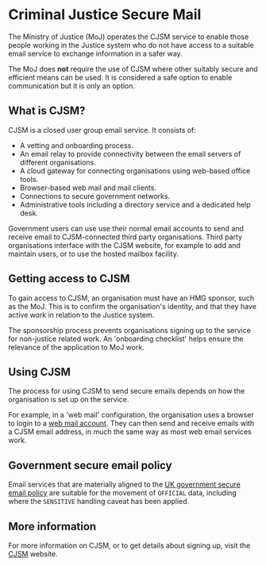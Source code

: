 # Criminal Justice Secure Mail

The Ministry of Justice \(MoJ\) operates the CJSM service to enable those people working in the Justice system who do not have access to a suitable email service to exchange information in a safer way.

The MoJ does **not** require the use of CJSM where other suitably secure and efficient means can be used. It is considered a safe option to enable communication but it is only an option.

## What is CJSM?

CJSM is a closed user group email service. It consists of:

-   A vetting and onboarding process.
-   An email relay to provide connectivity between the email servers of different organisations.
-   A cloud gateway for connecting organisations using web-based office tools.
-   Browser-based web mail and mail clients.
-   Connections to secure government networks.
-   Administrative tools including a directory service and a dedicated help desk.

Government users can use use their normal email accounts to send and receive email to CJSM-connected third party organisations. Third party organisations interface with the CJSM website, for example to add and maintain users, or to use the hosted mailbox facility.

## Getting access to CJSM

To gain access to CJSM, an organisation must have an HMG sponsor, such as the MoJ. This is to confirm the organisation's identity, and that they have active work in relation to the Justice system.

The sponsorship process prevents organisations signing up to the service for non-justice related work. An 'onboarding checklist' helps ensure the relevance of the application to MoJ work.

## Using CJSM

The process for using CJSM to send secure emails depends on how the organisation is set up on the service.

For example, in a 'web mail' configuration, the organisation uses a browser to login to a [web mail account](http://www.cjsm.net/). They can then send and receive emails with a CJSM email address, in much the same way as most web email services work.

## Government secure email policy

Email services that are materially aligned to the [UK government secure email policy](https://www.gov.uk/guidance/securing-government-email) are suitable for the movement of `OFFICIAL` data, including where the `SENSITIVE` handling caveat has been applied.

## More information

For more information on CJSM, or to get details about signing up, visit the [CJSM](https://cjsm.justice.gov.uk/) website.

